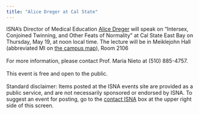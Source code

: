 ```yaml
---
title: "Alice Dreger at Cal State"
---
```


<span class="caps">ISNA</span>&#8217;s Director of Medical Education [Alice Dreger][1] will speak on &#8220;Intersex, Conjoined Twinning, and Other Feats of Normality&#8221; at Cal State East Bay on Thursday, May 19, at noon local time. The lecture will be in Meiklejohn Hall (abbreviated MI on [the campus map][2]), Room 2106<br><br>For more information, please contact Prof. Maria Nieto at (510) 885-4757.<br><br>This event is free and open to the public.<br><br>Standard disclaimer: Items posted at the <span class="caps">ISNA</span> events site are provided as a public service, and are not necessarily sponsored or endorsed by <span class="caps">ISNA</span>. To suggest an event for posting, go to the [contact <span class="caps">ISNA</span>][3] box at the upper right side of this screen.

 [1]: /about/dreger
 [2]: http://www.csuhayward.edu/about_csuh/campuses_and_locations/hayward_map/index.html?a=2&h=13
 [3]: /about/contact